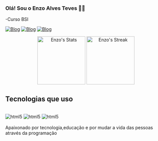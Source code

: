 
### Olá! Sou o Enzo Alves Teves 👋🏼

-Curso BSI

[![Blog](https://img.shields.io/badge/LinkedIn-0077B5?style=for-the-badge&logo=linkedin&logoColor=whitehttps://www.linkedin.com/in/enzo-teves-202412276/)](https://www.linkedin.com/in/enzo-teves-202412276/)
[![Blog](https://img.shields.io/badge/Instagram-E4405F?style=for-the-badge&logo=instagram&logoColor=white)]()
[![Blog](https://img.shields.io/badge/Gmail-D14836?style=for-the-badge&logo=gmail&logoColor=white/)](https://img.shields.io/badge/Gmail-D14836?style=for-the-badge&logo=gmail&logoColor=white) 


<div align="center">
<img src="https://github-readme-stats.vercel.app/api?username=Enzo&theme=merko&show_icons=true&hide_border=false&count_private=true" alt="Enzo's Stats" height="150" >

  <img src="https://github-readme-streak-stats.herokuapp.com/?user=Enzo&theme=merko&hide_border=false" alt="Enzo's Streak" height="150">
<br>
</div>

## Tecnologias que uso 

<div style = "display: inline_block"><br/>
<img align="" alt="html5" src="https://img.shields.io/badge/HTML-239120?style=for-the-badge&logo=html5&logoColor=white">
<img align="" alt="html5" src="https://img.shields.io/badge/Java-ED8B00?style=for-the-badge&logo=openjdk&logoColor=white">
<img align="" alt="html5" src="https://img.shields.io/badge/CSS-239120?&style=for-the-badge&logo=css3&logoColor=white">
</div><br/>
Apaixonado por tecnologia,educação e por mudar a vida das pessoas através da programação 
